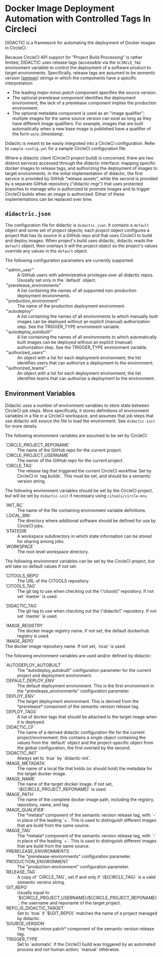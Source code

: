 # Docker Image Deployment Automation with Controlled Tags In Circleci

DIDACTIC is a framework for automating the deployment of Docker images
in CircleCI.

Because CircleCI API support for "Project Build Processing" is rather
limited, DIDACTIC uses release tags (accessible via the `$CIRCLE_TAG`
environment variable) to control the deployment of a software product
to target environments. Specifically, release tags are assumed to be
*semantic version* ([semver](https://semver.org/)) strings in which
the components have a specific interpretation:

  - The leading *major*.*minor*.*patch* component specifies the source
    version.
  - The optional prerelease component identifies the deployment
    environment; the lack of a prerelease component implies the
    production environment.
  - The optional metadata component is used as an "image qualifier";
    multiple images for the same source version can exist as long as they
    have different image qualifiers. For example, images that are
    built automatically when a new base image is published have a
    qualifier of the form `auto.`*timestamp*.

Didactic is meant to be easily integrated into a CircleCi configuration.
Refer to `sample-config.yml` for a sample CircleCI configuration file.

Where a didactic client (CircleCI project build) is concerned, there are
two distinct services accessed through the didactic interface: mapping
specific docker images to release tags, and authorizing the deployment
of images to target environments. In the initial implementation of
didactic, the first service is provided by GitHub \"release assets\",
while the second is provided by a separate GitHub repository
(\"didactic-mgr\") that uses protected branches to manage who is
authorized to promote images and to trigger CircleCI builds when an image
is authorized. Either of these implementations can be replaced over time.

## `didactric.json`

The configuration file for didactic is `didactic.json`. It contains
a `default` object and some set of *project* objects; each *project* object
configures a project that has its source in a GitHub repo and that uses
CircleCI to build and deploy images. When project's build uses didactic,
didactic reads the `default` object, then overlays it will the *project*
object so the project's values override any values in the `default` object.

The following configuration parameters are currently supported:

<dl>
<dt>`"admin_user"`</dt>
<dd>
    A GitHub users with administrative privileges over all didactic repos.
    Ususally set only in the `default` object.
</dd>    
<dt>`"prerelease_environments"`</dt>
<dd>
    A list containing the names of all supported non-production deployment
    environments.
</dd>
<dt>`"production_environment"`</dt>
<dd>
    The name of the production deployment environment.
</dd>
<dt>`"autodeploy"`</dt>
<dd>
    A list containing the names of all environments to which manually
    built images can be deployed without an explicit (manual) authorization
    step. See the TRIGGER_TYPE environment variable.
</dd>
<dt>`"autodeploy_autobuilt"`</dt>
<dd>
    A list containing the names of all environments to which automatically
    built images can be deployed without an explicit (manual) authorization
    step. See the TRIGGER_TYPE environment variable.
</dd>
<dt>`"authorized_users"`</dt>
<dd>
    An object with a list for each deployment environment; the list
    identifies users that can authorize a deployment to the environment.
</dd>
<dt>`"authorized_teams"`</dt>
<dd>
    An object with a list for each deployment environment; the list
    identifies teams that can authorize a deployment to the environment.
</dd>
</dl>

## Environment Variables

Didactic uses a number of environment variables to store state between
CircleCI job steps. More specifically, it stores definitions of
environment variables in a file in a CircleCI workspace, and assumes
that job steps that use didactic will source the file to load the
environment. See `didactic-init` for more details.

The following environment variables are assumed to be set by CircleCI:
<dl>
<dt>`CIRCLE_PROJECT_REPONAME`</dt>
<dd>
    The name of the GitHub repo for the current project.
</dd>
<dt>`CIRCLE_PROJECT_USERNAME`</dt>
<dd>
    The owner of the GitHub repo for the current project.
</dd>
<dt>`CIRCLE_TAG`</dt>
<dd>
    The release tag that triggered the current CircleCI workflow.
    Set by CircleCI in `tag builds`. This must be set, and should be
    a semantic version string.
</dd>
</dd>

The following environment variables should be set by the CircleCI project,
but will be set by `didactic-init` if necessary using `citools/circle-env`.

<dl>
<dt>`INIT_RC`</dt>
<dd>
    The name of the file containing environment variable definitions.
</dd>
<dt>`LOCAL_BIN`</dt>
<dd>
    The directory where additional software should be defined for use by
    CircleCI jobs.
</dd>
<dt>`STATEDIR`</dt>
<dd>
    A workspace subdirectory in which state information can be stored
    for sharing among jobs.
</dd>
<dt>`WORKSPACE`</dt>
<dd>
    The root-level workspace directory.
</dd>
</dl>

The following environment variables can be set by the CircleCI project,
but will take on default values if not set:

<dl>
<dt>`CITOOLS_REPO`</dt>
<dd>
    The URL of the CITOOLS repository.
</dd>
<dt>`CITOOLS_TAG`</dt>
<dd>
    The git tag to use when checking out the \"citools\" repository.
    If not set `master` is used.
</dl>
<dt>`DIDACTIC_TAG`</dt>
<dd>
    The git tag to use when checking out the \"didactic\" repository.
    If not set `master` is used.
</dl>
<dt>`IMAGE_REGISTRY`</dt>
<dd>
    The docker image registry name. If not set, the default dockerhub
    registry is used.
</dd>
<dt>`IMAGE_REPO`</dt>
    The docker image repository name. If not set, `ncar` is used.
</dl>

The following environment variables are used and/or defined by didactic:

<dl>
<dt>`AUTODEPLOY_AUTOBUILT`</dt>
<dd>
    The "autodeploy_autobuilt" configuration parameter for the current
    project and deployment environment.
</dd>
<dt>`DEFAULT_DEPLOY_ENV`</dt>
<dd>
    The default deployment environment. This is the first environment in
    the "prerelease_environments" configuration parameter.
</dd>
<dt>`DEPLOY_ENV`</dt>
<dd>
    The target deployment environment. This is derived from the
    *prerelease* component of the semantic version release tag.
</dd>
<dt>`DEPLOY_TAGS`</dt>
<dd>
    A list of docker tags that should be attached to the target image
    when it is deployed.
</dd>
<dt>`DIDACTIC_CF`</dt>
<dd>
    The name of a derived didactic configuration file for the current
    project/environment; this contains a single object containing the
    values from the `default` object and the project-specific object
    from the global configuration, the first overlaid by the second.
</dd>
<dt>`DIDACTIC_INIT`</dt>
<dd>
    Always set to `true` by `didactic-init`.
</dd>
<dt>`IMAGE_METADATA`</dt>
<dd>
    The name of a local file that holds (or should hold) the metadata
    for the target docker image.
</dd>
<dt>`IMAGE_NAME`</dt>
<dd>
    The name of the target docker image. If not set, 
    `\${CIRCLE_PROJECT_REPONAME}` is used.
</dd>
<dt>`IMAGE_PATH`</dt>
<dd>
    The name of the complete docker image path, including the registry,
    repository, name, and tag.
</dd>
<dt>`IMAGE_QUALIFIER`</dt>
<dd>
    The *metata* component of the semantic version release tag, with `-`
    in place of the leading `+`. This is used to distinguish different images
    that are build from the same source.    
</dd>
<dt>`IMAGE_TAG`</dt>
<dd>
    The *metata* component of the semantic version release tag, with `-`
    in place of the leading `+`. This is used to distinguish different images
    that are build from the same source.    
</dd>
<dt>`PRERELEASE_ENVIRONMENTS`</dt>
<dd>
    The "prerelease-environments" configuration parameter.
</dd>
<dt>`PRODUCTION_ENVIRONMENT`</dt>
<dd>
    The "production-environment" configuration parameter.
</dd>
<dt>`RELEASE_TAG`</dt>
<dd>
    A copy of `CIRCLE_TAG`, set if and only if `\${CIRCLE_TAG}` is a
    valid semantic versino string.
</dd>
<dt>`GIT_REPO`</dt>
<dd>
    Usually equal to `${CIRCLE_PROJECT_USERNAME}/${CIRCLE_PROJECT_REPONAME}`;
    the username and reponame of the target project.
</dd>
<dt>`REPO_IS_DIDACTIC_TARGET`</dt>
<dd>
    Set to `true` if `${GIT_REPO}` matches the name of a project managed by
    didactic.
</dd>
<dt>`SOURCE_VERSION`</dt>
<dd>
    The *major.minor.patch* component of the semantic version release tag.
</dd>
<dt>`TRIGGER_TYPE`</dt>
<dd>
    Set to `automatic` if the CircleCI build was triggered by an automated
    process and not human action; `manual` otherwise.
</dd>
</dl>



